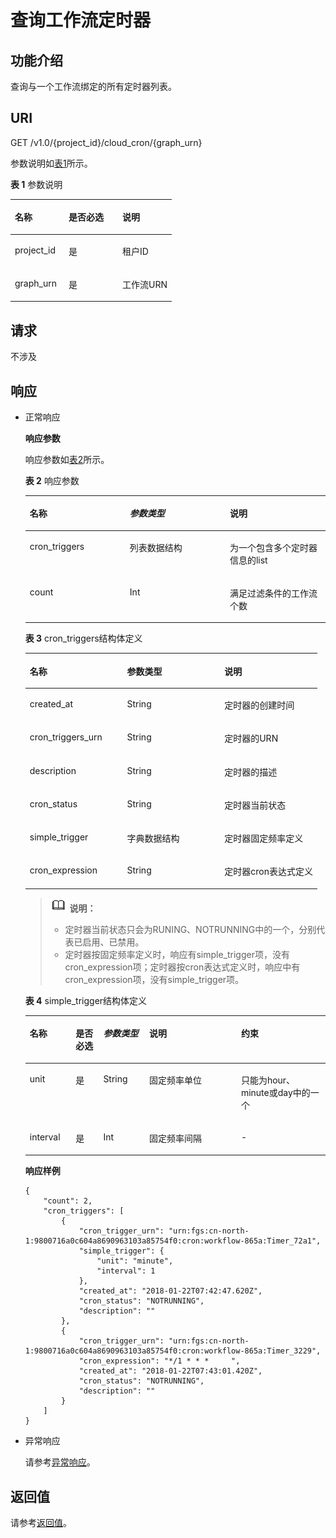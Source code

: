 # 查询工作流定时器<a name="functiongraph_06_1450"></a>

## 功能介绍<a name="section51379511"></a>

查询与一个工作流绑定的所有定时器列表。

## URI<a name="section59762422"></a>

GET /v1.0/\{project\_id\}/cloud\_cron/\{graph\_urn\}

参数说明如[表1](#table13216186)所示。   

**表 1**  参数说明

<a name="table13216186"></a>
<table><thead align="left"><tr id="row19124697"><th class="cellrowborder" valign="top" width="33.33333333333333%" id="mcps1.2.4.1.1"><p id="p5596611"><a name="p5596611"></a><a name="p5596611"></a>名称</p>
</th>
<th class="cellrowborder" valign="top" width="33.33333333333333%" id="mcps1.2.4.1.2"><p id="p50672366"><a name="p50672366"></a><a name="p50672366"></a>是否必选</p>
</th>
<th class="cellrowborder" valign="top" width="33.33333333333333%" id="mcps1.2.4.1.3"><p id="p4085285"><a name="p4085285"></a><a name="p4085285"></a>说明</p>
</th>
</tr>
</thead>
<tbody><tr id="row62472706"><td class="cellrowborder" valign="top" width="33.33333333333333%" headers="mcps1.2.4.1.1 "><p id="p27124415"><a name="p27124415"></a><a name="p27124415"></a>project_id</p>
</td>
<td class="cellrowborder" valign="top" width="33.33333333333333%" headers="mcps1.2.4.1.2 "><p id="p49593988"><a name="p49593988"></a><a name="p49593988"></a>是</p>
</td>
<td class="cellrowborder" valign="top" width="33.33333333333333%" headers="mcps1.2.4.1.3 "><p id="p42387016"><a name="p42387016"></a><a name="p42387016"></a>租户ID</p>
</td>
</tr>
<tr id="row60881563145923"><td class="cellrowborder" valign="top" width="33.33333333333333%" headers="mcps1.2.4.1.1 "><p id="p710360153349"><a name="p710360153349"></a><a name="p710360153349"></a>graph_urn</p>
</td>
<td class="cellrowborder" valign="top" width="33.33333333333333%" headers="mcps1.2.4.1.2 "><p id="p57539189153349"><a name="p57539189153349"></a><a name="p57539189153349"></a>是</p>
</td>
<td class="cellrowborder" valign="top" width="33.33333333333333%" headers="mcps1.2.4.1.3 "><p id="p27260784153349"><a name="p27260784153349"></a><a name="p27260784153349"></a>工作流URN</p>
</td>
</tr>
</tbody>
</table>

## 请求<a name="section990892"></a>

不涉及

## 响应<a name="section8918034"></a>

-   正常响应

    **响应参数**

    响应参数如[表2](#table77026151513)所示。   

    **表 2**  响应参数

    <a name="table77026151513"></a>
    <table><thead align="left"><tr id="row1970213119159"><th class="cellrowborder" valign="top" width="33.33333333333333%" id="mcps1.2.4.1.1"><p id="p117023121517"><a name="p117023121517"></a><a name="p117023121517"></a>名称</p>
    </th>
    <th class="cellrowborder" valign="top" width="33.33333333333333%" id="mcps1.2.4.1.2"><p id="p970211161518"><a name="p970211161518"></a><a name="p970211161518"></a><em id="i157021515159"><a name="i157021515159"></a><a name="i157021515159"></a>参数类型</em></p>
    </th>
    <th class="cellrowborder" valign="top" width="33.33333333333333%" id="mcps1.2.4.1.3"><p id="p970231141517"><a name="p970231141517"></a><a name="p970231141517"></a>说明</p>
    </th>
    </tr>
    </thead>
    <tbody><tr id="row1770212116155"><td class="cellrowborder" valign="top" width="33.33333333333333%" headers="mcps1.2.4.1.1 "><p id="p25702546153440"><a name="p25702546153440"></a><a name="p25702546153440"></a>cron_triggers</p>
    </td>
    <td class="cellrowborder" valign="top" width="33.33333333333333%" headers="mcps1.2.4.1.2 "><p id="p1531448153440"><a name="p1531448153440"></a><a name="p1531448153440"></a>列表数据结构</p>
    </td>
    <td class="cellrowborder" valign="top" width="33.33333333333333%" headers="mcps1.2.4.1.3 "><p id="p42684122153440"><a name="p42684122153440"></a><a name="p42684122153440"></a>为一个包含多个定时器信息的list</p>
    </td>
    </tr>
    <tr id="row10621744153435"><td class="cellrowborder" valign="top" width="33.33333333333333%" headers="mcps1.2.4.1.1 "><p id="p45321294153440"><a name="p45321294153440"></a><a name="p45321294153440"></a>count</p>
    </td>
    <td class="cellrowborder" valign="top" width="33.33333333333333%" headers="mcps1.2.4.1.2 "><p id="p47146215153440"><a name="p47146215153440"></a><a name="p47146215153440"></a>Int</p>
    </td>
    <td class="cellrowborder" valign="top" width="33.33333333333333%" headers="mcps1.2.4.1.3 "><p id="p60747040153440"><a name="p60747040153440"></a><a name="p60747040153440"></a>满足过滤条件的工作流个数</p>
    </td>
    </tr>
    </tbody>
    </table>

    **表 3**  cron\_triggers结构体定义

    <a name="table436995815353"></a>
    <table><thead align="left"><tr id="row582677815353"><th class="cellrowborder" valign="top" width="33.33333333333333%" id="mcps1.2.4.1.1"><p id="p220703715353"><a name="p220703715353"></a><a name="p220703715353"></a>名称</p>
    </th>
    <th class="cellrowborder" valign="top" width="33.33333333333333%" id="mcps1.2.4.1.2"><p id="p4455228815353"><a name="p4455228815353"></a><a name="p4455228815353"></a>参数类型</p>
    </th>
    <th class="cellrowborder" valign="top" width="33.33333333333333%" id="mcps1.2.4.1.3"><p id="p5196554715353"><a name="p5196554715353"></a><a name="p5196554715353"></a>说明</p>
    </th>
    </tr>
    </thead>
    <tbody><tr id="row3252140415353"><td class="cellrowborder" valign="top" width="33.33333333333333%" headers="mcps1.2.4.1.1 "><p id="p1698803415353"><a name="p1698803415353"></a><a name="p1698803415353"></a>created_at</p>
    </td>
    <td class="cellrowborder" valign="top" width="33.33333333333333%" headers="mcps1.2.4.1.2 "><p id="p3385351315353"><a name="p3385351315353"></a><a name="p3385351315353"></a>String</p>
    </td>
    <td class="cellrowborder" valign="top" width="33.33333333333333%" headers="mcps1.2.4.1.3 "><p id="p5025817515353"><a name="p5025817515353"></a><a name="p5025817515353"></a>定时器的创建时间</p>
    </td>
    </tr>
    <tr id="row4967039215353"><td class="cellrowborder" valign="top" width="33.33333333333333%" headers="mcps1.2.4.1.1 "><p id="p6387883315353"><a name="p6387883315353"></a><a name="p6387883315353"></a>cron_triggers_urn</p>
    </td>
    <td class="cellrowborder" valign="top" width="33.33333333333333%" headers="mcps1.2.4.1.2 "><p id="p680295415353"><a name="p680295415353"></a><a name="p680295415353"></a>String</p>
    </td>
    <td class="cellrowborder" valign="top" width="33.33333333333333%" headers="mcps1.2.4.1.3 "><p id="p6040640615353"><a name="p6040640615353"></a><a name="p6040640615353"></a>定时器的URN</p>
    </td>
    </tr>
    <tr id="row678674915353"><td class="cellrowborder" valign="top" width="33.33333333333333%" headers="mcps1.2.4.1.1 "><p id="p1285578315353"><a name="p1285578315353"></a><a name="p1285578315353"></a>description</p>
    </td>
    <td class="cellrowborder" valign="top" width="33.33333333333333%" headers="mcps1.2.4.1.2 "><p id="p3468552215353"><a name="p3468552215353"></a><a name="p3468552215353"></a>String</p>
    </td>
    <td class="cellrowborder" valign="top" width="33.33333333333333%" headers="mcps1.2.4.1.3 "><p id="p5806391015353"><a name="p5806391015353"></a><a name="p5806391015353"></a>定时器的描述</p>
    </td>
    </tr>
    <tr id="row555623315353"><td class="cellrowborder" valign="top" width="33.33333333333333%" headers="mcps1.2.4.1.1 "><p id="p4740176615353"><a name="p4740176615353"></a><a name="p4740176615353"></a>cron_status</p>
    </td>
    <td class="cellrowborder" valign="top" width="33.33333333333333%" headers="mcps1.2.4.1.2 "><p id="p1433782715353"><a name="p1433782715353"></a><a name="p1433782715353"></a>String</p>
    </td>
    <td class="cellrowborder" valign="top" width="33.33333333333333%" headers="mcps1.2.4.1.3 "><p id="p5040215815353"><a name="p5040215815353"></a><a name="p5040215815353"></a>定时器当前状态</p>
    </td>
    </tr>
    <tr id="row5096623815353"><td class="cellrowborder" valign="top" width="33.33333333333333%" headers="mcps1.2.4.1.1 "><p id="p3462462015353"><a name="p3462462015353"></a><a name="p3462462015353"></a>simple_trigger</p>
    </td>
    <td class="cellrowborder" valign="top" width="33.33333333333333%" headers="mcps1.2.4.1.2 "><p id="p5313087515353"><a name="p5313087515353"></a><a name="p5313087515353"></a>字典数据结构</p>
    </td>
    <td class="cellrowborder" valign="top" width="33.33333333333333%" headers="mcps1.2.4.1.3 "><p id="p2823711515353"><a name="p2823711515353"></a><a name="p2823711515353"></a>定时器固定频率定义</p>
    </td>
    </tr>
    <tr id="row32412038153951"><td class="cellrowborder" valign="top" width="33.33333333333333%" headers="mcps1.2.4.1.1 "><p id="p39341785153952"><a name="p39341785153952"></a><a name="p39341785153952"></a>cron_expression</p>
    </td>
    <td class="cellrowborder" valign="top" width="33.33333333333333%" headers="mcps1.2.4.1.2 "><p id="p32567993153952"><a name="p32567993153952"></a><a name="p32567993153952"></a>String</p>
    </td>
    <td class="cellrowborder" valign="top" width="33.33333333333333%" headers="mcps1.2.4.1.3 "><p id="p52638350153952"><a name="p52638350153952"></a><a name="p52638350153952"></a>定时器cron表达式定义</p>
    </td>
    </tr>
    </tbody>
    </table>

    >![](public_sys-resources/icon-note.gif) **说明：**   
    >-   定时器当前状态只会为RUNING、NOTRUNNING中的一个，分别代表已启用、已禁用。  
    >-   定时器按固定频率定义时，响应有simple\_trigger项，没有cron\_expression项；定时器按cron表达式定义时，响应中有cron\_expression项，没有simple\_trigger项。  

    **表 4**  simple\_trigger结构体定义

    <a name="table40472136144738"></a>
    <table><thead align="left"><tr id="row10774356144738"><th class="cellrowborder" valign="top" width="15.310000000000002%" id="mcps1.2.6.1.1"><p id="p307681144738"><a name="p307681144738"></a><a name="p307681144738"></a>名称</p>
    </th>
    <th class="cellrowborder" valign="top" width="9.180000000000001%" id="mcps1.2.6.1.2"><p id="p24922190144738"><a name="p24922190144738"></a><a name="p24922190144738"></a>是否必选</p>
    </th>
    <th class="cellrowborder" valign="top" width="15.310000000000002%" id="mcps1.2.6.1.3"><p id="p5431491144738"><a name="p5431491144738"></a><a name="p5431491144738"></a><em id="i48883425144738"><a name="i48883425144738"></a><a name="i48883425144738"></a>参数类型</em></p>
    </th>
    <th class="cellrowborder" valign="top" width="30.61%" id="mcps1.2.6.1.4"><p id="p134454144738"><a name="p134454144738"></a><a name="p134454144738"></a>说明</p>
    </th>
    <th class="cellrowborder" valign="top" width="29.59%" id="mcps1.2.6.1.5"><p id="p10890791144738"><a name="p10890791144738"></a><a name="p10890791144738"></a>约束</p>
    </th>
    </tr>
    </thead>
    <tbody><tr id="row9738910144738"><td class="cellrowborder" valign="top" width="15.310000000000002%" headers="mcps1.2.6.1.1 "><p id="p50654208144738"><a name="p50654208144738"></a><a name="p50654208144738"></a>unit</p>
    </td>
    <td class="cellrowborder" valign="top" width="9.180000000000001%" headers="mcps1.2.6.1.2 "><p id="p9350199144738"><a name="p9350199144738"></a><a name="p9350199144738"></a>是</p>
    </td>
    <td class="cellrowborder" valign="top" width="15.310000000000002%" headers="mcps1.2.6.1.3 "><p id="p19168683144738"><a name="p19168683144738"></a><a name="p19168683144738"></a>String</p>
    </td>
    <td class="cellrowborder" valign="top" width="30.61%" headers="mcps1.2.6.1.4 "><p id="p15326560144738"><a name="p15326560144738"></a><a name="p15326560144738"></a>固定频率单位</p>
    </td>
    <td class="cellrowborder" valign="top" width="29.59%" headers="mcps1.2.6.1.5 "><p id="p33491882144738"><a name="p33491882144738"></a><a name="p33491882144738"></a>只能为hour、minute或day中的一个</p>
    </td>
    </tr>
    <tr id="row32991489144738"><td class="cellrowborder" valign="top" width="15.310000000000002%" headers="mcps1.2.6.1.1 "><p id="p55064951144738"><a name="p55064951144738"></a><a name="p55064951144738"></a>interval</p>
    </td>
    <td class="cellrowborder" valign="top" width="9.180000000000001%" headers="mcps1.2.6.1.2 "><p id="p31076017144738"><a name="p31076017144738"></a><a name="p31076017144738"></a>是</p>
    </td>
    <td class="cellrowborder" valign="top" width="15.310000000000002%" headers="mcps1.2.6.1.3 "><p id="p34129431144738"><a name="p34129431144738"></a><a name="p34129431144738"></a>Int</p>
    </td>
    <td class="cellrowborder" valign="top" width="30.61%" headers="mcps1.2.6.1.4 "><p id="p50076203144738"><a name="p50076203144738"></a><a name="p50076203144738"></a>固定频率间隔</p>
    </td>
    <td class="cellrowborder" valign="top" width="29.59%" headers="mcps1.2.6.1.5 "><p id="p29640672144738"><a name="p29640672144738"></a><a name="p29640672144738"></a>-</p>
    </td>
    </tr>
    </tbody>
    </table>

    **响应样例**

    ```
    {
        "count": 2,
        "cron_triggers": [
            {
                "cron_trigger_urn": "urn:fgs:cn-north-1:9800716a0c604a8690963103a85754f0:cron:workflow-865a:Timer_72a1",
                "simple_trigger": {
                    "unit": "minute",
                    "interval": 1
                },
                "created_at": "2018-01-22T07:42:47.620Z",
                "cron_status": "NOTRUNNING",
                "description": ""
            },
            {
                "cron_trigger_urn": "urn:fgs:cn-north-1:9800716a0c604a8690963103a85754f0:cron:workflow-865a:Timer_3229",
                "cron_expression": "*/1 * * *     ",
                "created_at": "2018-01-22T07:43:01.420Z",
                "cron_status": "NOTRUNNING",
                "description": ""
            }
        ]
    }
    
    ```


-   异常响应

    请参考[异常响应](请求结果.md#section88241732388)。


## 返回值<a name="section370272717123"></a>

请参考[返回值](请求结果.md#section20306194210386)。

